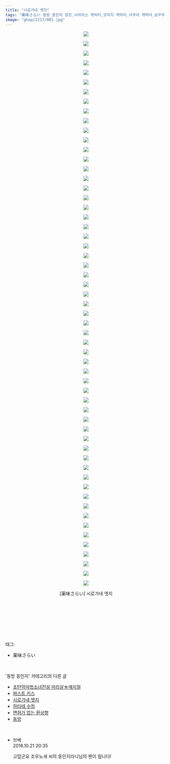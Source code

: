 ```yaml
---
title: "시로가네 엣지"
tags: "薬味さらい 동방_동인지 장르_시리어스 캐릭터_모미지 캐릭터_사쿠야 캐릭터_요우무 캐릭터_유유코 캐릭터_유카리 캐릭터_후토"
image: "ghap/2217/001.jpg"
---
```

<div class="article">
<p style="text-align: center; clear: none; float: none;"><img src="{{ site.nasurl }}/ghap/2217/001.jpg"/></p>
<p style="text-align: center; clear: none; float: none;"><img src="{{ site.nasurl }}/ghap/2217/002.jpg"/></p>
<p style="text-align: center; clear: none; float: none;"><img src="{{ site.nasurl }}/ghap/2217/003.jpg"/></p>
<p style="text-align: center; clear: none; float: none;"><img src="{{ site.nasurl }}/ghap/2217/004.jpg"/></p>
<p style="text-align: center; clear: none; float: none;"><img src="{{ site.nasurl }}/ghap/2217/005.jpg"/></p>
<p style="text-align: center; clear: none; float: none;"><img src="{{ site.nasurl }}/ghap/2217/006.jpg"/></p>
<p style="text-align: center; clear: none; float: none;"><img src="{{ site.nasurl }}/ghap/2217/007.jpg"/></p>
<p style="text-align: center; clear: none; float: none;"><img src="{{ site.nasurl }}/ghap/2217/008.jpg"/></p>
<p style="text-align: center; clear: none; float: none;"><img src="{{ site.nasurl }}/ghap/2217/009.jpg"/></p>
<p style="text-align: center; clear: none; float: none;"><img src="{{ site.nasurl }}/ghap/2217/010.jpg"/></p>
<p style="text-align: center; clear: none; float: none;"><img src="{{ site.nasurl }}/ghap/2217/011.jpg"/></p>
<p style="text-align: center; clear: none; float: none;"><img src="{{ site.nasurl }}/ghap/2217/012.jpg"/></p>
<p style="text-align: center; clear: none; float: none;"><img src="{{ site.nasurl }}/ghap/2217/013.jpg"/></p>
<p style="text-align: center; clear: none; float: none;"><img src="{{ site.nasurl }}/ghap/2217/014.jpg"/></p>
<p style="text-align: center; clear: none; float: none;"><img src="{{ site.nasurl }}/ghap/2217/015.jpg"/></p>
<p style="text-align: center; clear: none; float: none;"><img src="{{ site.nasurl }}/ghap/2217/016.jpg"/></p>
<p style="text-align: center; clear: none; float: none;"><img src="{{ site.nasurl }}/ghap/2217/017.jpg"/></p>
<p style="text-align: center; clear: none; float: none;"><img src="{{ site.nasurl }}/ghap/2217/018.jpg"/></p>
<p style="text-align: center; clear: none; float: none;"><img src="{{ site.nasurl }}/ghap/2217/019.jpg"/></p>
<p style="text-align: center; clear: none; float: none;"><img src="{{ site.nasurl }}/ghap/2217/020.jpg"/></p>
<p style="text-align: center; clear: none; float: none;"><img src="{{ site.nasurl }}/ghap/2217/021.jpg"/></p>
<p style="text-align: center; clear: none; float: none;"><img src="{{ site.nasurl }}/ghap/2217/022.jpg"/></p>
<p style="text-align: center; clear: none; float: none;"><img src="{{ site.nasurl }}/ghap/2217/023.jpg"/></p>
<p style="text-align: center; clear: none; float: none;"><img src="{{ site.nasurl }}/ghap/2217/024.jpg"/></p>
<p style="text-align: center; clear: none; float: none;"><img src="{{ site.nasurl }}/ghap/2217/025.jpg"/></p>
<p style="text-align: center; clear: none; float: none;"><img src="{{ site.nasurl }}/ghap/2217/026.jpg"/></p>
<p style="text-align: center; clear: none; float: none;"><img src="{{ site.nasurl }}/ghap/2217/027.jpg"/></p>
<p style="text-align: center; clear: none; float: none;"><img src="{{ site.nasurl }}/ghap/2217/028.jpg"/></p>
<p style="text-align: center; clear: none; float: none;"><img src="{{ site.nasurl }}/ghap/2217/029.jpg"/></p>
<p style="text-align: center; clear: none; float: none;"><img src="{{ site.nasurl }}/ghap/2217/030.jpg"/></p>
<p style="text-align: center; clear: none; float: none;"><img src="{{ site.nasurl }}/ghap/2217/031.jpg"/></p>
<p style="text-align: center; clear: none; float: none;"><img src="{{ site.nasurl }}/ghap/2217/032.jpg"/></p>
<p style="text-align: center; clear: none; float: none;"><img src="{{ site.nasurl }}/ghap/2217/033.jpg"/></p>
<p style="text-align: center; clear: none; float: none;"><img src="{{ site.nasurl }}/ghap/2217/034.jpg"/></p>
<p style="text-align: center; clear: none; float: none;"><img src="{{ site.nasurl }}/ghap/2217/035.jpg"/></p>
<p style="text-align: center; clear: none; float: none;"><img src="{{ site.nasurl }}/ghap/2217/036.jpg"/></p>
<p style="text-align: center; clear: none; float: none;"><img src="{{ site.nasurl }}/ghap/2217/037.jpg"/></p>
<p style="text-align: center; clear: none; float: none;"><img src="{{ site.nasurl }}/ghap/2217/038.jpg"/></p>
<p style="text-align: center; clear: none; float: none;"><img src="{{ site.nasurl }}/ghap/2217/039.jpg"/></p>
<p style="text-align: center; clear: none; float: none;"><img src="{{ site.nasurl }}/ghap/2217/040.jpg"/></p>
<p style="text-align: center; clear: none; float: none;"><img src="{{ site.nasurl }}/ghap/2217/041.jpg"/></p>
<p style="text-align: center; clear: none; float: none;"><img src="{{ site.nasurl }}/ghap/2217/042.jpg"/></p>
<p style="text-align: center; clear: none; float: none;"><img src="{{ site.nasurl }}/ghap/2217/043.jpg"/></p>
<p style="text-align: center; clear: none; float: none;"><img src="{{ site.nasurl }}/ghap/2217/044.jpg"/></p>
<p style="text-align: center; clear: none; float: none;"><img src="{{ site.nasurl }}/ghap/2217/045.jpg"/></p>
<p style="text-align: center; clear: none; float: none;"><img src="{{ site.nasurl }}/ghap/2217/046.jpg"/></p>
<p style="text-align: center; clear: none; float: none;"><img src="{{ site.nasurl }}/ghap/2217/047.jpg"/></p>
<p style="text-align: center; clear: none; float: none;"><img src="{{ site.nasurl }}/ghap/2217/048.jpg"/></p>
<p style="text-align: center; clear: none; float: none;"><img src="{{ site.nasurl }}/ghap/2217/049.jpg"/></p>
<p style="text-align: center; clear: none; float: none;"><img src="{{ site.nasurl }}/ghap/2217/050.jpg"/></p>
<p style="text-align: center; clear: none; float: none;"><img src="{{ site.nasurl }}/ghap/2217/051.jpg"/></p>
<p style="text-align: center; clear: none; float: none;"><img src="{{ site.nasurl }}/ghap/2217/052.jpg"/></p>
<p style="text-align: center; clear: none; float: none;"><img src="{{ site.nasurl }}/ghap/2217/053.jpg"/></p>
<p style="text-align: center; clear: none; float: none;"><img src="{{ site.nasurl }}/ghap/2217/054.jpg"/></p>
<p style="text-align: center; clear: none; float: none;"><img src="{{ site.nasurl }}/ghap/2217/055.jpg"/></p>
<p style="text-align: center; clear: none; float: none;"><img src="{{ site.nasurl }}/ghap/2217/056.jpg"/></p>
<p style="text-align: center; clear: none; float: none;"><img src="{{ site.nasurl }}/ghap/2217/057.jpg"/></p>
<p style="text-align: center; clear: none; float: none;"><img src="{{ site.nasurl }}/ghap/2217/058.jpg"/></p>
<p style="text-align: center; clear: none; float: none;">[薬味さらい] 시로가네 엣지</p>
<p style="text-align: center; clear: none; float: none;"><br/></p>
<p style="text-align: center; clear: none; float: none;"><br/></p>
<p><br/></p>
</div><br/>
<div class="tagTrail">
<p>태그: </p>
<ul>
<li>薬味さらい</li>
</ul>
</div><br/>
<div class="another">
<p>'동방 동인지' 카테고리의 다른 글</p>
<ul>
<li><a href="/2016-09-18-ghap_2219">초탄막마법소녀전설 마리살☆매지컬</a></li>
<li><a href="/2016-09-18-ghap_2218">퍼스트 키스</a></li>
<li><a href="/2016-09-18-ghap_2217">시로가네 엣지</a></li>
<li><a href="/2016-09-18-ghap_2216">하타테 수첩</a></li>
<li><a href="/2016-09-18-ghap_2215">면허가 없는 환상향</a></li>
<li><a href="/2016-09-18-ghap_2213">동방</a></li>
</ul>
</div><br/>
<div class="cb_module cb_fluid">
<div class="cb_wrt cb_profile">
<div class="comment">
<ul>
<li class="cb_thumb_off" id="comment15359266">
<div class="cb_comment_area">
<div class="cb_info_area">
<div class="cb_section">
<span class="cb_nick_name">브베</span>
</div>
<div class="cb_section">
<span class="cb_date">2018.10.21 20:35 </span>
</div>
</div>
<div class="cb_dsc_comment">
<p class="cb_dsc">
											고맙군요 조우노세 씨의 동인지라니님의 팬이 됩니다!
										</p>
</div>
</div></li>
</ul>
</div>
</div><!-- commentList close -->
</div><br/>
